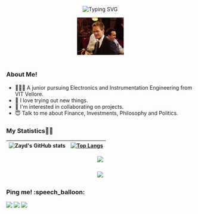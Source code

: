<div align = center> 
  
  ![Typing SVG](https://readme-typing-svg.herokuapp.com?font=Architects+Daughter&color=7AF79A&size=30&lines=Hey!+It's+Zayd;)

  <img src = "https://github.com/Zayd1602/Zayd1602/blob/main/gifs/wink.gif" height=100/>
  <h1></h1>
  
</div> 
  
<h3>About Me!</h3>
  <ul>
    <li> 👨🏻‍🎓 A junior pursuing Electronics and Instrumentation Engineering from VIT Vellore.
    <li> 🧐 I love trying out new things.
    <li> 👻 I'm interested in collaborating on projects.
    <li> 😇 Talk to me about Finance, Investments, Philosophy and Politics. 
  </ul>  
  
  <h2></h2>
<h3>My Statistics👨‍💻</h3>
<div align = center>   

| ![Zayd's GitHub stats](https://github-readme-stats.vercel.app/api?username=Zayd1602&count_private=true&hide_border=true&include_all_commits=true&theme=cobalt) | [![Top Langs](https://github-readme-stats.vercel.app/api/top-langs/?username=zayd1602&hide=jupyternotebook&layout=compact&theme=cobalt)](https://github.com/zayd1602/github-readme-stats) |
| ------------- | ------------- |

<img align=center src="https://github-readme-streak-stats.herokuapp.com/?user=Zayd1602&show_icons=true&count_private=true&theme=cobalt"/>
  <br>
<h3></h3>
<img align=center src="https://github-profile-summary-cards.vercel.app/api/cards/profile-details?username=Zayd1602&theme=dracula"/>
</div> 
  
<h2></h2>
<h3>Ping me! :speech_balloon:</h3>
 <p><p>
 <a href= "https://www.linkedin.com/in/md-zayd"><img src="https://img.shields.io/badge/LinkedIn-0077B5?style=for-the-badge&logo=linkedin&logoColor=white"></a>
 <a href= "https://discord.com/channels/Zayd#2162"><img src="https://img.shields.io/badge/Discord-7289DA?style=for-the-badge&logo=discord&logoColor=white"></a>
 <a href= "https://twitter.com/Md_Z16"><img src="https://img.shields.io/badge/Twitter-1DA1F2?style=for-the-badge&logo=twitter&logoColor=white"></a>
 </p>
